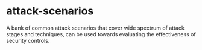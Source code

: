 # attack-scenarios
A bank of common attack scenarios that cover wide spectrum of attack stages and techniques, can be used towards evaluating the effectiveness of security controls.
